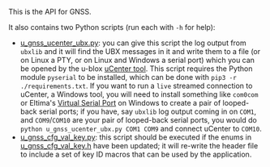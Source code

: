 This is the API for GNSS.

It also contains two Python scripts (run each with `-h` for help):
- [u_gnss_ucenter_ubx.py](u_gnss_ucenter_ubx.py): you can give this script the log output from `ubxlib` and it will find the UBX messages in it and write them to a file (or on Linux a PTY, or on Linux and Windows a serial port) which you can be opened by the u-blox [uCenter tool](https://www.u-blox.com/en/product/u-center).  This script requires the Python module `pyserial` to be installed, which can be done with `pip3 -r ./requirements.txt`.  If you want to run a `live` streamed connection to uCenter, a Windows tool, you will need to install something like `com0com` or  Eltima's [Virtual Serial Port](https://www.eltima.com/products/vspdxp) on Windows to create a pair of looped-back serial ports; if you have, say `ubxlib` log output coming in on `COM1`, and `COM9`/`COM10` are your pair of looped-back serial ports, you would do `python u_gnss_ucenter_ubx.py COM1 COM9` and connect uCenter to `COM10`.
- [u_gnss_cfg_val_key.py](u_gnss_cfg_val_key.py): this script should be executed if the enums in [u_gnss_cfg_val_key.h](u_gnss_cfg_val_key.h) have been updated; it will re-write the header file to include a set of key ID macros that can be used by the application.